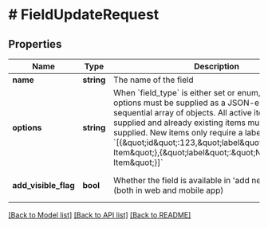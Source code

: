 # # FieldUpdateRequest

## Properties

Name | Type | Description | Notes
------------ | ------------- | ------------- | -------------
**name** | **string** | The name of the field | [optional]
**options** | **string** | When &#x60;field_type&#x60; is either set or enum, possible options must be supplied as a JSON-encoded sequential array of objects. All active items must be supplied and already existing items must have their ID supplied. New items only require a label. Example: &#x60;[{\&quot;id\&quot;:123,\&quot;label\&quot;:\&quot;Existing Item\&quot;},{\&quot;label\&quot;:\&quot;New Item\&quot;}]&#x60; | [optional]
**add_visible_flag** | **bool** | Whether the field is available in &#39;add new&#39; modal or not (both in web and mobile app) | [optional] [default to true]

[[Back to Model list]](../../README.md#models) [[Back to API list]](../../README.md#endpoints) [[Back to README]](../../README.md)
